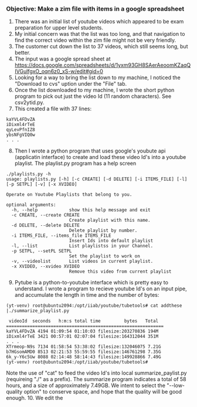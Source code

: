 ### Objective: Make a zim file with items in a google spreadsheet
1. There was an initial list of youtube videos which appeared to be exam preparation for upper level students.
2. My initial concern was that the list was too long, and that navigation to find the correct video within the zim file might not be very friendly.
3. The customer cut down the list to 37 videos, which still seems long, but better.
4. The input was a google spread sheet at https://docs.google.com/spreadsheets/d/1yxm93GH8SAerAeoomKZaqQIVGulfgxO_oqn6z0_xS-w/edit#gid=0
5. Looking for a way to bring the list down to my machine, I noticed the "Download to cvs" uption under the "File" tab.
6. Once the list downloaded to my machine, I wrote the short python program to pick out just the video Id (11 random characters). See csv2ytid.py.
7. This created a file with 37 lines:
```
kaYVL4FDvZA
iDixml4rTeE
qyLevPfnIZ8
ybsNFgVIQ0w
. . .
```
8. Then I wrote a python program that uses google's youbute api (applicatin interface) to create and load these video Id's into a youtube playlist. The playlist.py program has a help screen
```
./playlists.py -h
usage: playlists.py [-h] [-c CREATE] [-d DELETE] [-i ITEMS_FILE] [-l] [-p SETPL] [-v] [-x XVIDEO]

Operate on Youtube Playlists that belong to you.

optional arguments:
  -h, --help            show this help message and exit
  -c CREATE, --create CREATE
                        Create playlist with this name.
  -d DELETE, --delete DELETE
                        Delete playlist by number.
  -i ITEMS_FILE, --items_file ITEMS_FILE
                        Insert Ids into default playlist
  -l, --list            List playlistss in your Channel.
  -p SETPL, --setPL SETPL
                        Set the playlist to work on
  -v, --videolist       List videos in current playlist.
  -x XVIDEO, --xvideo XVIDEO
                        Remove this video from current playlist
```
9. Pytube is a python-to-youtube interface which is pretty easy to understand. I wrote a program to recieve youtube Id's on an input pipe, and accumulate the length in time and the number of bytes:
```
(yt-venv) root@ubuntu2094:/opt/iiab/youtube/tubetools# cat addthese |./summarize_playlist.py 

 videoId  seconds   h:m:s total time         bytes   Total
============================================================
kaYVL4FDvZA 4194 01:09:54 01:10:03 filesize:203270836 194M
iDixml4rTeE 3421 00:57:01 02:07:04 filesize:164312044 351M
. . .
XTrmeop-N9s 7134 01:58:54 53:38:02 filesize:132046075 7.21G
b7HGsomAMD0 8513 02:21:53 55:59:55 filesize:146761298 7.35G
6k_y-Y6c5Uw 8088 02:14:48 58:14:43 filesize:149928866 7.49G
(yt-venv) root@ubuntu2094:/opt/iiab/youtube/tubetools# 
```
Note the use of "cat" to feed the video Id's into local summarize_paylist.py (requireing "./" as a prefix). The summarize program indicates a total of 58 hours, and a size of approximately 7.49GB.  We intent to select the "--low-quality option" to conserve space, and hope that the quality will be good enough.
10. We edit the 
